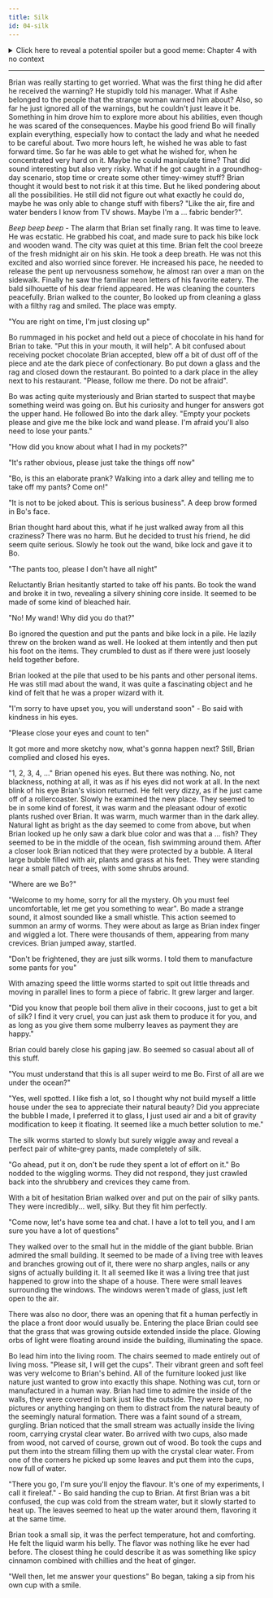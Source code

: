 ```yaml
---
title: Silk
id: 04-silk
---
```

<details>
  <summary>Click here to reveal a potential spoiler but a good meme: Chapter 4 with no context</summary>
  <img src="res/04/Chapter 4.png">
</details>

<hr>
Brian was really starting to get worried. What was the first thing he did after he received the warning? He stupidly told his manager. What if Ashe belonged to the people that the strange woman warned him about? Also, so far he just ignored all of the warnings, but he couldn't just leave it be. Something in him drove him to explore more about his abilities, even though he was scared of the consequences. Maybe his good friend Bo will finally explain everything, especially how to contact the lady and what he needed to be careful about. 
Two more hours left, he wished he was able to fast forward time. So far he was able to get what he wished for, when he concentrated very hard on it. Maybe he could manipulate time? That did sound interesting but also very risky. What if he got caught in a groundhog-day scenario, stop time or create some other timey-wimey stuff? Brian thought it would best to not risk it at this time. But he liked pondering about all the possibilities. He still did not figure out what exactly he could do, maybe he was only able to change stuff with fibers? "Like the air, fire and water benders I know from TV shows. Maybe I'm a ... fabric bender?".

_Beep beep beep_ - The alarm that Brian set finally rang. It was time to leave. He was ecstatic. He grabbed his coat, and made sure to pack his bike lock and wooden wand. The city was quiet at this time. Brian felt the cool breeze of the fresh midnight air on his skin. He took a deep breath. He was not this excited and also worried since forever. He increased his pace, he needed to release the pent up nervousness somehow, he almost ran over a man on the sidewalk. Finally he saw the familiar neon letters of his favorite eatery. The bald silhouette of his dear friend appeared. He was cleaning the counters peacefully. Brian walked to the counter, Bo looked up from cleaning a glass with a filthy rag and smiled. The place was empty. 

"You are right on time, I'm just closing up" 

Bo rummaged in his pocket and held out a piece of chocolate in his hand for Brian to take. "Put this in your mouth, it will help".
A bit confused about receiving pocket chocolate Brian accepted, blew off a bit of dust off of the piece and ate the dark piece of confectionary.
Bo put down a glass and the rag and closed down the restaurant. Bo pointed to a dark place in the alley next to his restaurant. "Please, follow me there. Do not be afraid".

Bo was acting quite mysteriously and Brian started to suspect that maybe something weird was going on. But his curiosity and hunger for answers got the upper hand. He followed Bo into the dark alley.
"Empty your pockets please and give me the bike lock and wand please. I'm afraid you'll also need to lose your pants."

"How did you know about what I had in my pockets?"

"It's rather obvious, please just take the things off now"

"Bo, is this an elaborate prank? Walking into a dark alley and telling me to take off my pants? Come on!"

"It is not to be joked about. This is serious business". A deep brow formed in Bo's face.

Brian thought hard about this, what if he just walked away from all this craziness? There was no harm. But he decided to trust his friend, he did seem quite serious. Slowly he took out the wand, bike lock and gave it to Bo.

"The pants too, please I don't have all night"

Reluctantly Brian hesitantly started to take off his pants. Bo took the wand and broke it in two, revealing a silvery shining core inside. It seemed to be made of some kind of bleached hair.

"No! My wand! Why did you do that?"

Bo ignored the question and put the pants and bike lock in a pile. He lazily threw on the broken wand as well. He looked at them intently and then put his foot on the items. They crumbled to dust as if there were just loosely held together before.

Brian looked at the pile that used to be his pants and other personal items. He was still mad about the wand, it was quite a fascinating object and he kind of felt that he was a proper wizard with it.

"I'm sorry to have upset you, you will understand soon" - Bo said with kindness in his eyes.

"Please close your eyes and count to ten"

It got more and more sketchy now, what's gonna happen next? Still, Brian complied and closed his eyes. 

"1, 2, 3, 4, ..." Brian opened his eyes. But there was nothing. No, not blackness, nothing at all, it was as if his eyes did not work at all. In the next blink of his eye Brian's vision returned. He felt very dizzy, as if he just came off of a rollercoaster. Slowly he  examined the new place. They seemed to be in some kind of forest, it was warm and the pleasant odour of exotic plants rushed over Brian. 
It was warm, much warmer than in the dark alley. Natural light as bright as the day seemed to come from above, but when Brian looked up he only saw a dark blue color and was that a ... fish?
They seemed to be in the middle of the ocean, fish swimming around them. After a closer look Brian noticed that they were protected by a bubble. A literal large bubble filled with air, plants and grass at his feet.
They were standing near a small patch of trees, with some shrubs around.

"Where are we Bo?"

"Welcome to my home, sorry for all the mystery. Oh you must feel uncomfortable, let me get you something to wear". Bo made a strange sound, it almost sounded like a small whistle. This action seemed to summon an army of worms. They were about as large as Brian index finger and wiggled a lot. There were thousands of them, appearing from many crevices. Brian jumped away, startled.

"Don't be frightened, they are just silk worms. I told them to manufacture some pants for you"

With amazing speed the little worms started to spit out little threads and moving in parallel lines to form a piece of fabric. It grew larger and larger.

"Did you know that people boil them alive in their cocoons, just to get a bit of silk? I find it very cruel, you can just ask them to produce it for you, and as long as you give them some mulberry leaves as payment they are happy."

Brian could barely close his gaping jaw. Bo seemed so casual about all of this stuff.

"You must understand that this is all super weird to me Bo. First of all are we under the ocean?"

"Yes, well spotted. I like fish a lot, so I thought why not build myself a little house under the sea to appreciate their natural beauty? Did you appreciate the bubble I made, I preferred it to glass, I just used air and a bit of gravity modification to keep it floating. It seemed like a much better solution to me."

The silk worms started to slowly but surely wiggle away and reveal a perfect pair of white-grey pants, made completely of silk.

"Go ahead, put it on, don't be rude they spent a lot of effort on it." Bo nodded to the wiggling worms. They did not respond, they just crawled back into the shrubbery and crevices they came from.

With a bit of hesitation Brian walked over and put on the pair of silky pants. They were incredibly... well, silky. But they fit him perfectly.

"Come now, let's have some tea and chat. I have a lot to tell you, and I am sure you have a lot of questions"

They walked over to the small hut in the middle of the giant bubble. Brian admired the small building. It seemed to be made of a living tree with leaves and branches growing out of it, there were no sharp angles, nails or any signs of actually building it. It all seemed like it was a living tree that just happened to grow into the shape of a house. There were small leaves surrounding the windows. The windows weren't made of glass, just left open to the air.

There was also no door, there was an opening that fit a human perfectly in the place a front door would usually be.
Entering the place Brian could see that the grass that was growing outside extended inside the place. Glowing orbs of light were floating around inside the building, illuminating the space.

Bo lead him into the living room. The chairs seemed to made entirely out of living moss. "Please sit, I will get the cups". Their vibrant green and soft feel was very welcome to Brian's behind. All of the furniture looked just like nature just wanted to grow into exactly this shape. Nothing was cut, torn or manufactured in a human way.
Brian had time to admire the inside of the walls, they were covered in bark just like the outside. They were bare, no pictures or anything hanging on them to distract from the natural beauty of the seemingly natural formation.
There was a faint sound of a stream, gurgling. Brian noticed that the small stream was actually inside the living room, carrying crystal clear water. Bo arrived with two cups, also made from wood, not carved of course, grown out of wood. Bo took the cups and put them into the stream filling them up with the crystal clear water. From one of the corners he picked up some leaves and put them into the cups, now full of water. 

"There you go, I'm sure you'll enjoy the flavour. It's one of my experiments, I call it fireleaf." - Bo said handing the cup to Brian. At first Brian was a bit confused, the cup was cold from the stream water, but it slowly started to heat up. The leaves seemed to heat up the water around them, flavoring it at the same time.

Brian took a small sip, it was the perfect temperature, hot and comforting. He felt the liquid warm his belly. The flavor was nothing like he ever had before. The closest thing he could describe it as was something like spicy cinnamon combined with chillies and the heat of ginger.

"Well then, let me answer your questions" Bo began, taking a sip from his own cup with a smile.